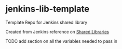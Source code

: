 # jenkins-lib-template
Template Repo for Jenkins shared library

Created from Jenkins reference on [Shared Libraries](https://jenkins.io/doc/book/pipeline/shared-libraries/)

TODO
add section on all the variables needed to pass in